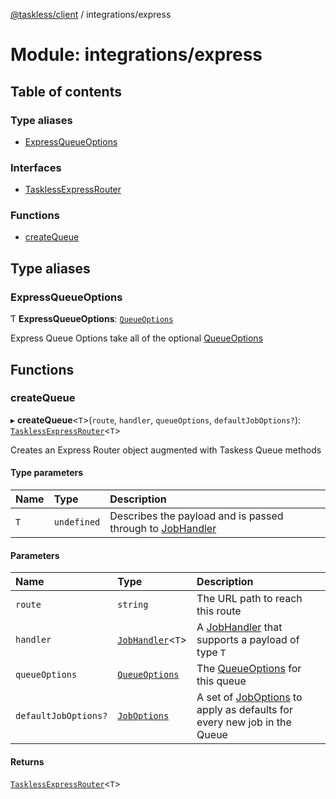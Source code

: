 [@taskless/client](../README.md) / integrations/express

# Module: integrations/express

## Table of contents

### Type aliases

- [ExpressQueueOptions](integrations_express.md#expressqueueoptions)

### Interfaces

- [TasklessExpressRouter](../interfaces/integrations_express.TasklessExpressRouter.md)

### Functions

- [createQueue](integrations_express.md#createqueue)

## Type aliases

### ExpressQueueOptions

Ƭ **ExpressQueueOptions**: [`QueueOptions`](types.md#queueoptions)

Express Queue Options take all of the optional [QueueOptions](types.md#queueoptions)

## Functions

### createQueue

▸ **createQueue**<`T`\>(`route`, `handler`, `queueOptions`, `defaultJobOptions?`): [`TasklessExpressRouter`](../interfaces/integrations_express.TasklessExpressRouter.md)<`T`\>

Creates an Express Router object augmented with Taskess Queue methods

#### Type parameters

| Name | Type        | Description                                                                      |
| :--- | :---------- | :------------------------------------------------------------------------------- |
| `T`  | `undefined` | Describes the payload and is passed through to [JobHandler](types.md#jobhandler) |

#### Parameters

| Name                 | Type                                      | Description                                                                                    |
| :------------------- | :---------------------------------------- | :--------------------------------------------------------------------------------------------- |
| `route`              | `string`                                  | The URL path to reach this route                                                               |
| `handler`            | [`JobHandler`](types.md#jobhandler)<`T`\> | A [JobHandler](types.md#jobhandler) that supports a payload of type `T`                        |
| `queueOptions`       | [`QueueOptions`](types.md#queueoptions)   | The [QueueOptions](types.md#queueoptions) for this queue                                       |
| `defaultJobOptions?` | [`JobOptions`](types.md#joboptions)       | A set of [JobOptions](types.md#joboptions) to apply as defaults for every new job in the Queue |

#### Returns

[`TasklessExpressRouter`](../interfaces/integrations_express.TasklessExpressRouter.md)<`T`\>
